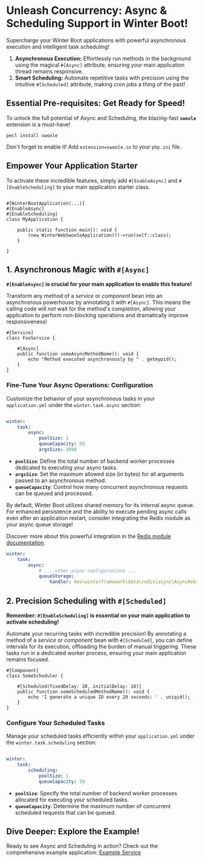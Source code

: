 # Unleash Concurrency: Async & Scheduling Support in Winter Boot!

Supercharge your Winter Boot applications with powerful asynchronous execution and intelligent task scheduling!

1.  **Asynchronous Execution:** Effortlessly run methods in the background using the magical `#[Async]` attribute, ensuring your main application thread remains responsive.
2.  **Smart Scheduling:** Automate repetitive tasks with precision using the intuitive `#[Scheduled]` attribute, making cron jobs a thing of the past!


## Essential Pre-requisites: Get Ready for Speed!

To unlock the full potential of Async and Scheduling, the blazing-fast **`swoole`** extension is a must-have!

```shell
pecl install swoole
```

Don't forget to enable it! Add `extension=swoole.so` to your `php.ini` file.


## Empower Your Application Starter

To activate these incredible features, simply add `#[EnableAsync]` and `#[EnableScheduling]` to your main application starter class.

```phpt

#[WinterBootApplication(...)]
#[EnableAsync]
#[EnableScheduling]
class MyApplication {

    public static function main(): void {
        (new WinterWebSwooleApplication())->run(self::class);
    }

}

```


## 1. Asynchronous Magic with `#[Async]`

**`#[EnableAsync]` is crucial for your main application to enable this feature!**

Transform any method of a *service* or *component* bean into an asynchronous powerhouse by annotating it with `#[Async]`. This means the calling code will *not* wait for the method's completion, allowing your application to perform non-blocking operations and dramatically improve responsiveness!

```phpt
#[Service]
class FooService {
    
    #[Async]
    public function someAsyncMethodName(): void {
        echo "Method executed asynchronously by " . getmypid();
    }
}
```

### Fine-Tune Your Async Operations: Configuration

Customize the behavior of your asynchronous tasks in your `application.yml` under the `winter.task.async` section:

```yaml

winter:
    task:
        async:
            poolSize: 1
            queueCapacity: 50
            argsSize: 2048
```
-   **`poolSize`**: Define the total number of backend worker processes dedicated to executing your async tasks.
-   **`argsSize`**: Set the maximum allowed size (in bytes) for all arguments passed to an asynchronous method.
-   **`queueCapacity`**: Control how many concurrent asynchronous requests can be queued and processed.


By default, Winter Boot utilizes shared memory for its internal async queue. For enhanced persistence and the ability to execute pending async calls even after an application restart, consider integrating the Redis module as your async queue storage!

Discover more about this powerful integration in the [Redis module documentation](https://github.com/suvera/winter-modules/tree/master/winter-data-redis).

```yaml
winter:
    task:
        async:
            # ... other async configurations ...
            queueStorage:
                handler: dev\winterframework\data\redis\async\AsyncRedisQueueStore

```


## 2. Precision Scheduling with `#[Scheduled]`

**Remember: `#[EnableScheduling]` is essential on your main application to activate scheduling!**

Automate your recurring tasks with incredible precision! By annotating a method of a *service* or *component* bean with `#[Scheduled]`, you can define intervals for its execution, offloading the burden of manual triggering. These tasks run in a dedicated worker process, ensuring your main application remains focused.

```phpt
#[Component]
class SomeScheduler {

    #[Scheduled(fixedDelay: 20, initialDelay: 10)]
    public function someScheduledMethodName(): void {
        echo 'I generate a unique ID every 20 seconds: ' . uniqid();
    }
}
```


### Configure Your Scheduled Tasks

Manage your scheduled tasks efficiently within your `application.yml` under the `winter.task.scheduling` section:

```yaml

winter:
    task:
        scheduling:
            poolSize: 1
            queueCapacity: 50
```

-   **`poolSize`**: Specify the total number of backend worker processes allocated for executing your scheduled tasks.
-   **`queueCapacity`**: Determine the maximum number of concurrent scheduled requests that can be queued.


## Dive Deeper: Explore the Example!

Ready to see Async and Scheduling in action?
Check out the comprehensive example application: [Example Service](https://github.com/suvera/winter-example-service)

```


